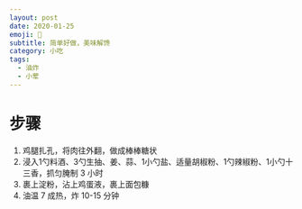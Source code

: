 ```yaml
---
layout: post
date: 2020-01-25
emoji: 🍗
subtitle: 简单好做，美味解馋
category: 小吃
tags:
  - 油炸
  - 小荤
---
```


# 步骤

1. 鸡腿扎孔，将肉往外翻，做成棒棒糖状
2. 浸入1勺料酒、3勺生抽、姜、蒜、1小勺盐、适量胡椒粉、1勺辣椒粉、1小勺十三香，抓匀腌制 3 小时
3. 裹上淀粉，沾上鸡蛋液，裹上面包糠
4. 油温 7 成热，炸 10-15 分钟